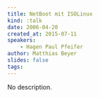```yaml
---
title: NetBoot mit ISOLinux
kind: :talk
date: 2006-04-20
created_at: 2015-07-11
speakers:
    - Hagen Paul Pfeifer
author: Matthias Beyer
slides: false
tags:
---
```


No description.
